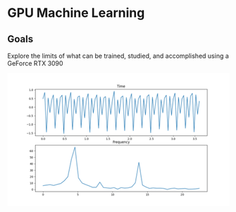 # GPU Machine Learning

## Goals

Explore the limits of what can be trained, studied, and accomplished using a GeForce RTX 3090

![Step one](comparison.png)

